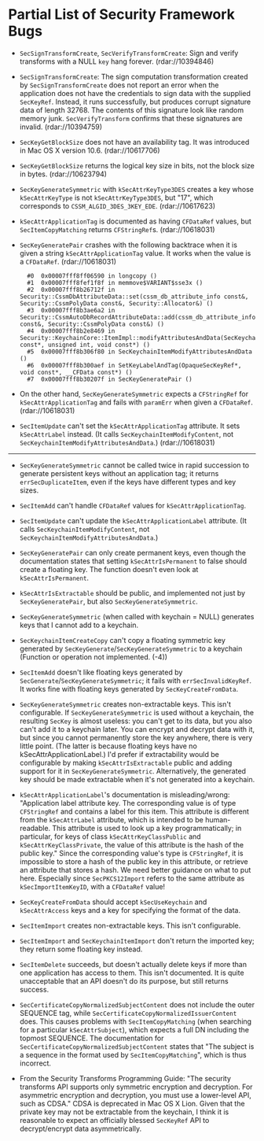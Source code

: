 # Partial List of Security Framework Bugs #

* `SecSignTransformCreate`, `SecVerifyTransformCreate`: Sign and verify transforms with a NULL `key` hang forever. (rdar://10394846)

* `SecSignTransformCreate`: The sign computation transformation created by `SecSignTransformCreate` does not report an error when the application does not have the credentials to sign data with the supplied `SecKeyRef`.  Instead, it runs successfully, but produces corrupt signature data of length 32768. The contents of this signature look like random memory junk. `SecVerifyTransform` confirms that these signatures are invalid. (rdar://10394759)

* `SecKeyGetBlockSize` does not have an availability tag. It was introduced in Mac OS X version 10.6. (rdar://10617706)

* `SecKeyGetBlockSize` returns the logical key size in bits, not the block size in bytes. (rdar://10623794)

* `SecKeyGenerateSymmetric` with `kSecAttrKeyType3DES` creates a key whose `kSecAttrKeyType` is not `kSecAttrKeyType3DES`, but "17", which corresponds to `CSSM_ALGID_3DES_3KEY_EDE`. (rdar://10617623)

* `kSecAttrApplicationTag` is documented as having `CFDataRef` values, but `SecItemCopyMatching` returns `CFStringRef`s. (rdar://10618031)

* `SecKeyGeneratePair` crashes with the following backtrace when it is given a string `kSecAttrApplicationTag` value. It works when the value is a `CFDataRef`.  (rdar://10618031)

        #0	0x00007fff8ff06590 in longcopy ()
        #1	0x00007fff8fef1f8f in memmove$VARIANT$sse3x ()
        #2	0x00007fff8b26712f in Security::CssmDbAttributeData::set(cssm_db_attribute_info const&, Security::CssmPolyData const&, Security::Allocator&) ()
        #3	0x00007fff8b3ae6a2 in Security::CssmAutoDbRecordAttributeData::add(cssm_db_attribute_info const&, Security::CssmPolyData const&) ()
        #4	0x00007fff8b2e8469 in Security::KeychainCore::ItemImpl::modifyAttributesAndData(SecKeychainAttributeList const*, unsigned int, void const*) ()
        #5	0x00007fff8b306f80 in SecKeychainItemModifyAttributesAndData ()
        #6	0x00007fff8b300aef in SetKeyLabelAndTag(OpaqueSecKeyRef*, void const*, __CFData const*) ()
        #7	0x00007fff8b30207f in SecKeyGeneratePair ()

* On the other hand, `SecKeyGenerateSymmetric` expects a `CFStringRef` for `kSecAttrApplicationTag` and fails with `paramErr` when given a `CFDataRef`. (rdar://10618031)
  
* `SecItemUpdate` can't set the `kSecAttrApplicationTag` attribute. It sets `kSecAttrLabel` instead. (It calls `SecKeychainItemModifyContent`, not `SecKeychainItemModifyAttributesAndData`.) (rdar://10618031)


* * *

* `SecKeyGenerateSymmetric` cannot be called twice in rapid succession to generate persistent keys without an application tag; it returns `errSecDuplicateItem`, even if the keys have different types and key sizes.

* `SecItemAdd` can't handle `CFDataRef` values for `kSecAttrApplicationTag`.

* `SecItemUpdate` can't update the `kSecAttrApplicationLabel` attribute. (It calls `SecKeychainItemModifyContent`, not `SecKeychainItemModifyAttributesAndData`.)

* `SecKeyGeneratePair` can only create permanent keys, even though the documentation states that setting `kSecAttrIsPermanent` to false should create a floating key. The function doesn't even look at `kSecAttrIsPermanent`.

* `kSecAttrIsExtractable` should be public, and implemented not just by `SecKeyGeneratePair`, but also `SecKeyGenerateSymmetric`.

* `SecKeyGenerateSymmetric` (when called with keychain = NULL) generates keys that I cannot add to a keychain. 
* `SecKeychainItemCreateCopy` can't copy a floating symmetric key generated by `SecKeyGenerate`/`SecKeyGenerateSymmetric` to a keychain (Function or operation not implemented. (-4))
* `SecItemAdd` doesn't like floating keys generated by `SecGenerate`/`SecKeyGenerateSymmetric`; it fails with `errSecInvalidKeyRef`. It works fine with floating keys generated by `SecKeyCreateFromData`.

* `SecKeyGenerateSymmetric` creates non-extractable keys. This isn't configurable. If `SecKeyGenerateSymmetric` is used without a keychain, the resulting `SecKey` is almost useless: you can't get to its data, but you also can't add it to a keychain later. You can encrypt and decrypt data with it, but since you cannot permanently store the key anywhere, there is very little point. (The latter is because floating keys have no kSecAttrApplicationLabel.) I'd prefer if extractability would be configurable by making `kSecAttrIsExtractable` public and adding support for it in `SecKeyGenerateSymmetric`.  Alternatively, the generated key should be made extractable when it's not generated into a keychain.


* `kSecAttrApplicationLabel`'s documentation is misleading/wrong: "Application label attribute key. The corresponding value is of type `CFStringRef` and contains a label for this item. This attribute is different from the `kSecAttrLabel` attribute, which is intended to be human-readable. This attribute is used to look up a key programmatically; in particular, for keys of class `kSecAttrKeyClassPublic` and `kSecAttrKeyClassPrivate`, the value of this attribute is the hash of the public key." Since the corresponding value's type is `CFStringRef`, it is impossible to store a hash of the public key in this attribute, or retrieve an attribute that stores a hash. We need better guidance on what to put here.  Especially since `SecPKCS12Import` refers to the same attribute as `kSecImportItemKeyID`, with a `CFDataRef` value!

* `SecKeyCreateFromData` should accept `kSecUseKeychain` and `kSecAttrAccess` keys and a key for specifying the format of the data.

* `SecItemImport` creates non-extractable keys. This isn't configurable.

* `SecItemImport` and `SecKeychainItemImport` don't return the imported key; they return some floating key instead.

* `SecItemDelete` succeeds, but doesn't actually delete keys if more than one application has access to them. This isn't documented. It is quite unacceptable that an API doesn't do its purpose, but still returns success.

* `SecCertificateCopyNormalizedSubjectContent` does not include the outer SEQUENCE tag, while `SecCertificateCopyNormalizedIssuerContent` does. This causes problems with `SecItemCopyMatching` (when searching for a particular `kSecAttrSubject`), which expects a full DN including the topmost SEQUENCE.  The documentation for `SecCertificateCopyNormalizedSubjectContent` states that "The subject is a sequence in the format used by `SecItemCopyMatching`", which is thus incorrect.

* From the Security Transforms Programming Guide: "The security transforms API supports only symmetric encryption and decryption. For asymmetric encryption and decryption, you must use a lower-level API, such as CDSA." CDSA is deprecated in Mac OS X Lion. Given that the private key may not be extractable from the keychain, I think it is reasonable to expect an officially blessed `SecKeyRef` API to decrypt/encrypt data asymmetrically.



